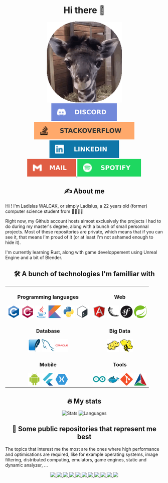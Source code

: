 <div id="header" align="center">
    <h1 align="center"> Hi there 👋 </h1>
    <img src="assets/images/giraffe.gif">
</div>
<div id="badges" align="center">
    <a href="https://discordapp.com/users/192709241855803392">
        <img src="assets/icons/social/discord.svg" alt="Discord"/>
    </a>
    <a href="https://stackoverflow.com/users/11448458">
        <img src="assets/icons/social/stackoverflow.svg" alt="StackOverflow"/>
    </a>
    <a href="https://www.linkedin.com/in/ladislaswalcak/">
        <img src="assets/icons/social/linkedin.svg" alt="LinkedIn"/>
    </a>
    <br>
    <a href="mailto:walcak.ladislas@gmail.com">
        <img src="assets/icons/social/mail.svg" alt="Mail" />
    </a>
    <a href="https://open.spotify.com/user/darkycrok">
        <img src="assets/icons/social/spotify.svg" alt="Spotify" />
    </a>
</div>
<div id="about">
    <h2 align="center"> ✍️ About me </h2>
    <p> Hi ! I'm Ladislas WALCAK, or simply Ladislus, a 22 years old (former) computer science student from 🥐🇫🇷🥖 </p>
    <p> Right now, my Github account hosts almost exclusively the projects I had to do during my master's degree, along with a bunch of small personnal projects. Most of these repositories are private, which means that if you can see it, that means I'm proud of it (or at least I'm not ashamed enough to hide it). </p>
    <p> I'm currently learning Rust, along with game developpement using Unreal Engine and a bit of Blender. </p>
</div>
<h2 align="center"> 🛠️ A bunch of technologies I'm familliar with </h2>
<table align="center">
    <tr>
        <td>
            <div align="center">
                <h3> Programming languages </h3>
                <img src="assets/icons/techs/c.svg" width=40 height=40>
                <img src="assets/icons/techs/cpp.svg" width=40 height=40>
                <img src="assets/icons/techs/java.svg" width=40 height=40>
                <img src="assets/icons/techs/kotlin.svg" width=40 height=40>
                <img src="assets/icons/techs/python.svg" width=40 height=40>
                <img src="assets/icons/techs/bash.svg" width=40 height=40>
            </div>
        </td>
        <td>
            <div align="center">
                <h3> Web </h3>
                <img src="assets/icons/techs/angularjs.svg" width=40 height=40>
                <img src="assets/icons/techs/flask.svg" width=40 height=40>
                <img src="assets/icons/techs/symfony.svg" width=40 height=40>
                <img src="assets/icons/techs/spring.svg" width=40 height=40>
            </div>
        </td>
    </tr>
    <tr>
        <td>
            <div align="center">
                <h3> Database </h3>
                <img src="assets/icons/techs/sqlite.svg" width=40 height=40>
                <img src="assets/icons/techs/mysql.svg" width=40 height=40>
                <img src="assets/icons/techs/oracle.svg" width=40 height=40>
            </div>
        </td>
        <td>
            <div align="center">
                <h3> Big Data </h3>
                <img src="assets/icons/techs/pig.svg" width=40 height=40>
                <img src="assets/icons/techs/hive.svg" width=40 height=40>
            </div>
        </td>
    </tr>
    <tr>
        <td>
            <div align="center">
                <h3> Mobile </h3>
                <img src="assets/icons/techs/android.svg" width=40 height=40>
                <img src="assets/icons/techs/flutter.svg" width=40 height=40>
                <img src="assets/icons/techs/xamarin.svg" width=40 height=40>
            </div>
        </td>
        <td>
            <div align="center">
                <h3> Tools </h3>
                <img src="assets/icons/techs/arduino.svg" width=40 height=40>
                <img src="assets/icons/techs/docker.svg" width=40 height=40>
                <img src="assets/icons/techs/git.svg" width=40 height=40>
                <img src="assets/icons/techs/cmake.svg" width=40 height=40>
            </div>
        </td>
    </tr>
</table>
<h2 align="center"> 🔥 My stats </h2>
<div id="stats" align="center">
    <img src="https://github-readme-stats.vercel.app/api?username=ladislus&show_icons=true&theme=radical&count_private=true&hide=contribs" alt="Stats"/>
    <img src="https://github-readme-stats.vercel.app/api/top-langs/?username=ladislus&layout=compact&hide=html,css,qml&langs_count=5&theme=radical" alt="Languages"/>
</div>
<div id="repos" align="center">
    <h2> 📖 Some public repositories that represent me best </h2>
    <p align="left">The topics that interest me the most are the ones where high performance and optimisations are required, like for example operating systems, image filtering, distributed computing, emulators, game engines, static and dynamic analyzer, ...</p>
    <a href="https://github.com/Ladislus/m1_mga_5-coloration/">
        <img src="https://github-readme-stats.vercel.app/api/pin/?username=ladislus&repo=m1_mga_5-coloration&theme=radical" />
    </a>
    <a href="https://github.com/Ladislus/m2_san_project/">
        <img src="https://github-readme-stats.vercel.app/api/pin/?username=ladislus&repo=m2_san_project&theme=radical" />
    </a>
    <a href="https://github.com/Ladislus/m2_php_sse-tp2/">
        <img src="https://github-readme-stats.vercel.app/api/pin/?username=ladislus&repo=m2_php_sse-tp2&theme=radical" />
    </a>
    <a href="https://github.com/Ladislus/m2_php_mpi-project/">
        <img src="https://github-readme-stats.vercel.app/api/pin/?username=ladislus&repo=m2_php_mpi-project&theme=radical" />
    </a>
    <a href="https://github.com/Ladislus/m2_php_opencl-td2/">
        <img src="https://github-readme-stats.vercel.app/api/pin/?username=ladislus&repo=m2_php_opencl-td2&theme=radical" />
    </a>
    <a href="https://github.com/Ladislus/m1_compil_luo/">
        <img src="https://github-readme-stats.vercel.app/api/pin/?username=ladislus&repo=m1_compil_luo&theme=radical" />
    </a>
    <a href="https://github.com/Ladislus/m1_proggraph_projet-cuda/">
        <img src="https://github-readme-stats.vercel.app/api/pin/?username=ladislus&repo=m1_proggraph_projet-cuda&theme=radical" />
    </a>
    <a href="https://github.com/Ladislus/m1_unity_project/">
        <img src="https://github-readme-stats.vercel.app/api/pin/?username=ladislus&repo=m1_unity_project&theme=radical" />
    </a>
    <a href="https://github.com/Ladislus/m1_devmul_projet/">
        <img src="https://github-readme-stats.vercel.app/api/pin/?username=ladislus&repo=m1_devmul_projet&theme=radical" />
    </a>
    <a href="https://github.com/Ladislus/m2_as_project/">
        <img src="https://github-readme-stats.vercel.app/api/pin/?username=ladislus&repo=m2_as_project&theme=radical" />
    </a>
    <a href="https://github.com/Ladislus/lameboy/">
        <img src="https://github-readme-stats.vercel.app/api/pin/?username=ladislus&repo=lameboy&theme=radical" />
</div>
